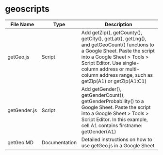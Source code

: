 geoscripts
==========

File  Name | Type | Description 
----------- | ----------- | ----------- 
getGeo.js |Script | Add getZip(), getCounty(), getCity(), getLat(), getLng(), and getGeoCount() functions to a Google Sheet. Paste the script into a Google Sheet > Tools > Script Editor. Use single-column address or multi-column address range, such as getZip(A1) or getZip(A1:C1) 
getGender.js | Script | Add getGender(), getGenderCount(), getGenderProbability() to a Google Sheet. Paste the script into a Google Sheet > Tools > Script Editor. In this example, cell A1 contains firstname: getGender(A1)
getGeo.MD | Documentation | Detailed instructions on how to use getGeo.js in a Google Sheet 
